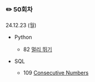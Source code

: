 ### ✏️ 50회차

24.12.23 (월)

- Python

  - 82 [멀리 뛰기](https://school.programmers.co.kr/learn/courses/30/lessons/12914)
 
- SQL

  - 109 [Consecutive Numbers](https://leetcode.com/problems/consecutive-numbers/description/)
